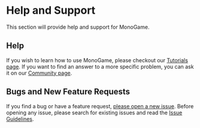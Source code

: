 # Help and Support

This section will provide help and support for MonoGame.

## Help

If you wish to learn how to use MonoGame, please checkout our [Tutorials page](~/articles/tutorials.md). If you want to find an answer to a more specific problem, you can ask it on our [Community page](http://community.monogame.net/).

## Bugs and New Feature Requests

If you find a bug or have a feature request, [please open a new issue](https://github.com/mono/monogame/issues). Before opening any issue, please search for existing issues and read the [Issue Guidelines](https://github.com/necolas/issue-guidelines).
